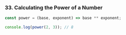 ### **33. Calculating the Power of a Number**

```javascript
const power = (base, exponent) => base ** exponent;

console.log(power(2, 3)); // 8
```
